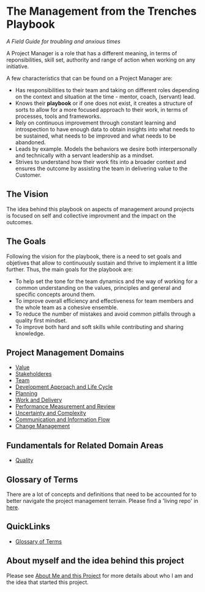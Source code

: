 # The Management from the Trenches Playbook
*A Field Guide for troubling and anxious times*


A Project Manager is a role that has a different meaning, in terms of reponsibilities, skill set, authority and range of action when working on any initiative.

A few characteristics that can be found on a Project Manager are:

* Has responsibilities to their team and taking on different roles depending on the context and situation at the time - mentor, coach, (servant) lead.
* Knows their **playbook** or if one does not exist, it creates a structure of sorts to allow for a more focused approach to their work, in terms of processes, tools and frameworks.
* Rely on continuous improvement through constant learning and introspection to have enough data to obtain insights into what needs to be sustained, what needs to be improved and what needs to be abandoned.
* Leads by example. Models the behaviors we desire both interpersonally and technically with a servant leadership as a mindset.
* Strives to understand how their work fits into a broader context and ensures the outcome by assisting the team in delivering value to the Customer.


## The Vision

The idea behind this playbook on aspects of management around projects is focused on self and collective improvment and the impact on the outcomes.


## The Goals

Following the vision for the playbook, there is a need to set goals and objetives that allow to continuously sustain and thrive to implement it a little further. Thus, the main goals for the playbook are:

* To help set the tone for the team dynamics and the way of working for a common understanding on the values, principles and general and specific concepts around them.
* To improve overall efficiency and effectiveness for team members and the whole team as a cohesive ensemble.
* To reduce the number of mistakes and avoid common pitfalls through a quality first mindset.
* To improve both hard and soft skills while contributing and sharing knowledge.


## Project Management Domains

* [Value](value/README.md)
* [Stakeholderes](stakeholders/README.md)
* [Team](team/README.md)
* [Development Approach and Life Cycle](development-approach-lifecycle/README.md)
* [Planning](planning/README.md)
* [Work and Delivery](work-delivery/README.md)
* [Performance Measurement and Review](performance-measurement-review/README.md)
* [Uncertainty and Complexity](uncertainty-complexity/README.md)
* [Communication and Information Flow](communication-info-flow/README.md)
* [Change Management](change-management/README.md)


## Fundamentals for Related Domain Areas

* [Quality](quality/README.md)


## Glossary of Terms

There are a lot of concepts and definitions that need to be accounted for to better navigate the project management terrain.
Please find a 'living repo' in [here](PM-domains.md).


## QuickLinks

* [Glossary of Terms](PM-domains.md)


## About myself and the idea behind this project

Please see [About Me and this Project](AboutMe.md) for more details about who I am and the idea that started this project.
